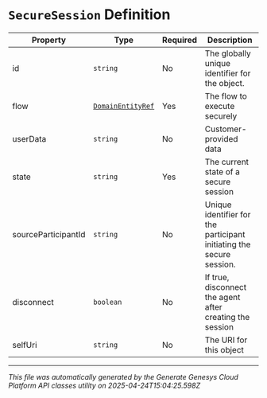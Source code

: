 # `SecureSession` Definition

| Property | Type | Required | Description |
|----------|------|----------|-------------|
| id | `string` | No | The globally unique identifier for the object. |
| flow | [`DomainEntityRef`](domainentityref-definition.md) | Yes | The flow to execute securely |
| userData | `string` | No | Customer-provided data |
| state | `string` | Yes | The current state of a secure session |
| sourceParticipantId | `string` | No | Unique identifier for the participant initiating the secure session. |
| disconnect | `boolean` | No | If true, disconnect the agent after creating the session |
| selfUri | `string` | No | The URI for this object |

---

*This file was automatically generated by the Generate Genesys Cloud Platform API classes utility on 2025-04-24T15:04:25.598Z*